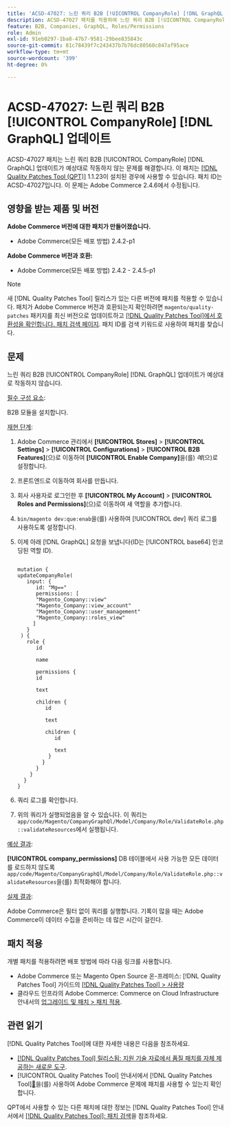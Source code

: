 ```yaml
---
title: 'ACSD-47027: 느린 쿼리 B2B [!UICONTROL CompanyRole] [!DNL GraphQL] 업데이트'
description: ACSD-47027 패치를 적용하여 느린 쿼리 B2B [!UICONTROL CompanyRole] [!DNL GraphQL] 업데이트가 있는 Adobe Commerce 문제를 해결합니다.
feature: B2B, Companies, GraphQL, Roles/Permissions
role: Admin
exl-id: 91eb0297-1ba8-47b7-9581-29bee835843c
source-git-commit: 81c78439f7c243437b7b76dc80560c847af95ace
workflow-type: tm+mt
source-wordcount: '399'
ht-degree: 0%

---
```


# ACSD-47027: 느린 쿼리 B2B [!UICONTROL CompanyRole] [!DNL GraphQL] 업데이트

ACSD-47027 패치는 느린 쿼리 B2B [!UICONTROL CompanyRole] [!DNL GraphQL] 업데이트가 예상대로 작동하지 않는 문제를 해결합니다. 이 패치는 [[!DNL Quality Patches Tool (QPT)]](https://experienceleague.adobe.com/ko/docs/commerce-knowledge-base/kb/announcements/commerce-announcements/magento-quality-patches-released-new-tool-to-self-serve-quality-patches) 1.1.23이 설치된 경우에 사용할 수 있습니다. 패치 ID는 ACSD-47027입니다. 이 문제는 Adobe Commerce 2.4.6에서 수정됩니다.

## 영향을 받는 제품 및 버전

**Adobe Commerce 버전에 대한 패치가 만들어졌습니다.**
* Adobe Commerce(모든 배포 방법) 2.4.2-p1

**Adobe Commerce 버전과 호환:**
* Adobe Commerce(모든 배포 방법) 2.4.2 - 2.4.5-p1

>[!NOTE]
>
>새 [!DNL Quality Patches Tool] 릴리스가 있는 다른 버전에 패치를 적용할 수 있습니다. 패치가 Adobe Commerce 버전과 호환되는지 확인하려면 `magento/quality-patches` 패키지를 최신 버전으로 업데이트하고 [[!DNL Quality Patches Tool]에서 호환성을 확인합니다. 패치 검색 페이지](https://experienceleague.adobe.com/tools/commerce-quality-patches/index.html?lang=ko). 패치 ID를 검색 키워드로 사용하여 패치를 찾습니다.

## 문제

느린 쿼리 B2B [!UICONTROL CompanyRole] [!DNL GraphQL] 업데이트가 예상대로 작동하지 않습니다.

<u>필수 구성 요소</u>:

B2B 모듈을 설치합니다.

<u>재현 단계</u>:

1. Adobe Commerce 관리에서 **[!UICONTROL Stores]** > **[!UICONTROL Settings]** > **[!UICONTROL Configurations]** > **[!UICONTROL B2B Features]**(으)로 이동하여 **[!UICONTROL Enable Company]**&#x200B;을(를) _예_(으)로 설정합니다.
1. 프론트엔드로 이동하여 회사를 만듭니다.
1. 회사 사용자로 로그인한 후 **[!UICONTROL My Account]** > **[!UICONTROL Roles and Permissions]**(으)로 이동하여 새 역할을 추가합니다.
1. `bin/magento dev:que:enab`을(를) 사용하여 [!UICONTROL dev] 쿼리 로그를 사용하도록 설정합니다.
1. 이제 아래 [!DNL GraphQL] 요청을 보냅니다(ID는 [!UICONTROL base64] 인코딩된 역할 ID).

   <pre><code>
   mutation &lbrace;
   updateCompanyRole(
      input: &lbrace;
         id: "Mg=="
         permissions: &lbrack;
         "Magento_Company::view"
         "Magento_Company::view_account"
         "Magento_Company::user_management"
         "Magento_Company::roles_view"
        &rbrack;
      &rbrace;
    ) &lbrace;
      role &lbrace;
         id

         name

         permissions &lbrace;
         id

         text

         children &lbrace;
            id

            text

            children &lbrace;
               id

               text
             &rbrace;
           &rbrace;
         &rbrace;
       &rbrace;
     &rbrace;
   &rbrace;
   </code></pre>

1. 쿼리 로그를 확인합니다.
1. 위의 쿼리가 실행되었음을 알 수 있습니다. 이 쿼리는 `app/code/Magento/CompanyGraphQl/Model/Company/Role/ValidateRole.php::validateResources`에서 실행됩니다.

<u>예상 결과</u>:

**[!UICONTROL company_permissions]** DB 테이블에서 사용 가능한 모든 데이터를 로드하지 않도록 `app/code/Magento/CompanyGraphQl/Model/Company/Role/ValidateRole.php::validateResources`을(를) 최적화해야 합니다.

<u>실제 결과</u>:

Adobe Commerce은 필터 없이 쿼리를 실행합니다. 기록이 많을 때는 Adobe Commerce이 데이터 수집을 준비하는 데 많은 시간이 걸린다.

## 패치 적용

개별 패치를 적용하려면 배포 방법에 따라 다음 링크를 사용합니다.

* Adobe Commerce 또는 Magento Open Source 온-프레미스: [!DNL Quality Patches Tool] 가이드의 [[!DNL Quality Patches Tool] > 사용량](/help/tools/quality-patches-tool/usage.md)
* 클라우드 인프라의 Adobe Commerce: Commerce on Cloud Infrastructure 안내서의 [업그레이드 및 패치 > 패치 적용](https://experienceleague.adobe.com/docs/commerce-cloud-service/user-guide/develop/upgrade/apply-patches.html?lang=ko). 

## 관련 읽기

[!DNL Quality Patches Tool]에 대한 자세한 내용은 다음을 참조하세요.

* [[!DNL Quality Patches Tool] 릴리스됨: 지원 기술 자료에서 품질 패치를 자체 제공하는 새로운 도구](https://experienceleague.adobe.com/ko/docs/commerce-knowledge-base/kb/announcements/commerce-announcements/magento-quality-patches-released-new-tool-to-self-serve-quality-patches).
* [!UICONTROL Quality Patches Tool] 안내서에서  [!DNL Quality Patches Tool][&#128279;](/help/tools/quality-patches-tool/patches-available-in-qpt/check-patch-for-magento-issue-with-magento-quality-patches.md)을(를) 사용하여 Adobe Commerce 문제에 패치를 사용할 수 있는지 확인합니다.


QPT에서 사용할 수 있는 다른 패치에 대한 정보는 [!DNL Quality Patches Tool] 안내서에서 [[!DNL Quality Patches Tool]: 패치 검색](https://experienceleague.adobe.com/tools/commerce-quality-patches/index.html?lang=ko)을 참조하세요.
